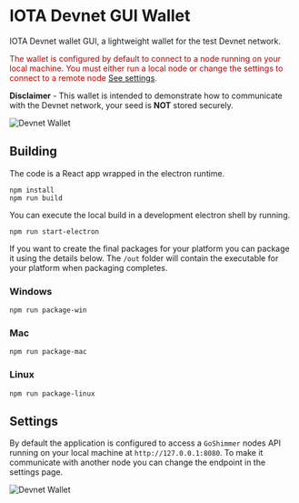 # IOTA Devnet GUI Wallet

IOTA Devnet wallet GUI, a lightweight wallet for the test Devnet network.

<span style="color:#bb0000">The wallet is configured by default to connect to a node running on your local machine. You must either run a local node or change the settings to connect to a remote node [See settings](#settings).</span>

**Disclaimer** - This wallet is intended to demonstrate how to communicate with the Devnet network, your seed is **NOT** stored securely.

![Devnet Wallet](images/pollen-wallet.png)

## Building

The code is a React app wrapped in the electron runtime.

```shell
npm install
npm run build
```

You can execute the local build in a development electron shell by running.

```shell
npm run start-electron
```

If you want to create the final packages for your platform you can package it using the details below. The `/out` folder will contain the executable for your platform when packaging completes.

### Windows

```shell
npm run package-win
```

### Mac

```shell
npm run package-mac
```

### Linux

```shell
npm run package-linux
```

## Settings

By default the application is configured to access a `GoShimmer` nodes API running on your local machine at `http://127.0.0.1:8080`. To make it communicate with another node you can change the endpoint in the settings page.

![Devnet Wallet](images/pollen-settings.png)

